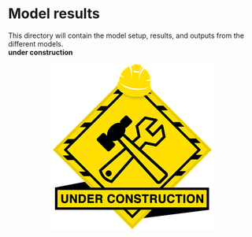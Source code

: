 # Model results
This directory will contain the model setup, results, and outputs from the different models.<br>
**under construction**
<p align="center">
   <img src="Wiki_info/img/under_construction.png" />
</p>

